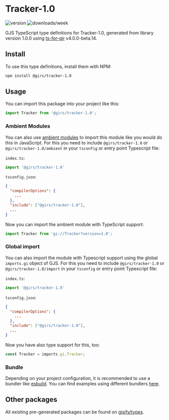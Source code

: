 
# Tracker-1.0

![version](https://img.shields.io/npm/v/@girs/tracker-1.0)
![downloads/week](https://img.shields.io/npm/dw/@girs/tracker-1.0)


GJS TypeScript type definitions for Tracker-1.0, generated from library version 1.0.0 using [ts-for-gir](https://github.com/gjsify/ts-for-gir) v4.0.0-beta.14.


## Install

To use this type definitions, install them with NPM:
```bash
npm install @girs/tracker-1.0
```

## Usage

You can import this package into your project like this:
```ts
import Tracker from '@girs/tracker-1.0';
```

### Ambient Modules

You can also use [ambient modules](https://github.com/gjsify/ts-for-gir/tree/main/packages/cli#ambient-modules) to import this module like you would do this in JavaScript.
For this you need to include `@girs/tracker-1.0` or `@girs/tracker-1.0/ambient` in your `tsconfig` or entry point Typescript file:

`index.ts`:
```ts
import '@girs/tracker-1.0'
```

`tsconfig.json`:
```json
{
  "compilerOptions": {
    ...
  },
  "include": ["@girs/tracker-1.0"],
  ...
}
```

Now you can import the ambient module with TypeScript support: 

```ts
import Tracker from 'gi://Tracker?version=1.0';
```

### Global import

You can also import the module with Typescript support using the global `imports.gi` object of GJS.
For this you need to include `@girs/tracker-1.0` or `@girs/tracker-1.0/import` in your `tsconfig` or entry point Typescript file:

`index.ts`:
```ts
import '@girs/tracker-1.0'
```

`tsconfig.json`:
```json
{
  "compilerOptions": {
    ...
  },
  "include": ["@girs/tracker-1.0"],
  ...
}
```

Now you have also type support for this, too:

```ts
const Tracker = imports.gi.Tracker;
```

### Bundle

Depending on your project configuration, it is recommended to use a bundler like [esbuild](https://esbuild.github.io/). You can find examples using different bundlers [here](https://github.com/gjsify/ts-for-gir/tree/main/examples).

## Other packages

All existing pre-generated packages can be found on [gjsify/types](https://github.com/gjsify/types).

